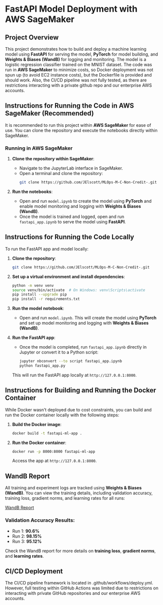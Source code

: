 
# FastAPI Model Deployment with AWS SageMaker

## Project Overview

This project demonstrates how to build and deploy a machine learning model using **FastAPI** for serving the model, **PyTorch** for model building, and **Weights & Biases (WandB)** for logging and monitoring. The model is a logistic regression classifier trained on the MNIST dataset. The code was run in **AWS SageMaker** to minimize costs, so Docker deployment was not spun up (to avoid EC2 instance costs), but the Dockerfile is provided and should work. Also, the CI/CD pipeline was not fully tested, as there are restrictions interacting with a private github repo and our enterprise AWS accounts.

## Instructions for Running the Code in AWS SageMaker (Recommended)

It is recommended to run this project within **AWS SageMaker** for ease of use. You can clone the repository and execute the notebooks directly within SageMaker.

### Running in AWS SageMaker

1. **Clone the repository within SageMaker**:
   - Navigate to the JupyterLab interface in SageMaker.
   - Open a terminal and clone the repository:
     ```bash
     git clone https://github.com/JElscott/MLOps-M-C-Non-Credit-.git
     ```

2. **Run the notebooks**:
   - Open and run `model.ipynb` to create the model using **PyTorch** and enable model monitoring and logging with **Weights & Biases (WandB)**.
   - Once the model is trained and logged, open and run `fastapi_app.ipynb` to serve the model using **FastAPI**.

## Instructions for Running the Code Locally

To run the FastAPI app and model locally:

1. **Clone the repository**:
   ```bash
   git clone https://github.com/JElscott/MLOps-M-C-Non-Credit-.git
   ```

2. **Set up a virtual environment and install dependencies**:
   ```bash
   python -m venv venv
   source venv/bin/activate  # On Windows: venv\Scripts\activate
   pip install --upgrade pip
   pip install -r requirements.txt
   ```

3. **Run the model notebook**:
   - Open and run `model.ipynb`. This will create the model using **PyTorch** and set up model monitoring and logging with **Weights & Biases (WandB)**.

4. **Run the FastAPI app**:
   - Once the model is completed, run `fastapi_app.ipynb` directly in Jupyter or convert it to a Python script:
     ```bash
     jupyter nbconvert --to script fastapi_app.ipynb
     python fastapi_app.py
     ```

   This will run the FastAPI app locally at `http://127.0.0.1:8000`.

## Instructions for Building and Running the Docker Container

While Docker wasn't deployed due to cost constraints, you can build and run the Docker container locally with the following steps:

1. **Build the Docker image**:
   ```bash
   docker build -t fastapi-ml-app .
   ```

2. **Run the Docker container**:
   ```bash
   docker run -p 8000:8000 fastapi-ml-app
   ```
   Access the app at `http://127.0.0.1:8000`.

## WandB Report

All training and experiment logs are tracked using **Weights & Biases (WandB)**. You can view the training details, including validation accuracy, training loss, gradient norms, and learning rates for all runs:

[WandB Report](https://wandb.ai/joelelscott-iowa-state-university/mnist-mlops?nw=nwuserjoelelscott)

### Validation Accuracy Results:
- Run 1: **90.6%**
- Run 2: **98.15%**
- Run 3: **95.12%**

Check the WandB report for more details on **training loss**, **gradient norms**, and **learning rates**.

## CI/CD Deployment

The CI/CD pipeline framework is located in .github/workflows/deploy.yml. However, full testing within GitHub Actions was limited due to restrictions on interacting with private GitHub repositories and our enterprise AWS accounts.

